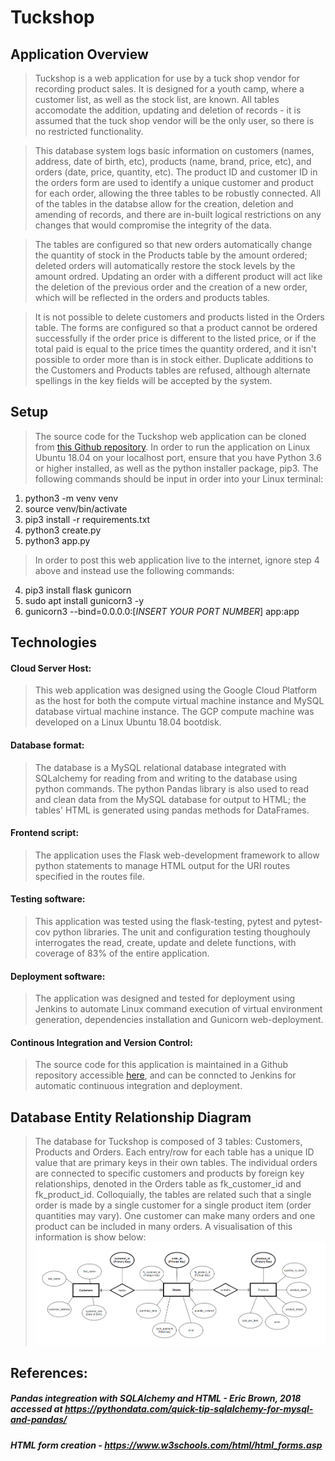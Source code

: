 # Tuckshop 
## Application Overview
> Tuckshop is a web application for use by a tuck shop vendor for recording product sales. It is designed for a youth camp, where a customer list, as well as the stock list, are known. All tables accomodate the addition, updating and deletion of records - it is assumed that the tuck shop vendor will be the only user, so there is no restricted functionality.

> This database system logs basic information on customers (names, address, date of birth, etc), products (name, brand, price, etc), and orders (date, price, quantity, etc). The product ID and customer ID in the orders form are used to identify a unique customer and product for each order, allowing the three tables to be robustly connected. All of the tables in the databse allow for the creation, deletion and amending of records, and there are in-built logical restrictions on any changes that would compromise the integrity of the data.

> The tables are configured so that new orders automatically change the quantity of stock in the Products table by the amount ordered; deleted orders will automatically restore the stock levels by the amount ordred. Updating an order with a different product will act like the deletion of the previous order and the creation of a new order, which will be reflected in the orders and products tables. 

> It is not possible to delete customers and products listed in the Orders table. The forms are configured so that a product cannot be ordered successfully if the order price is different to the listed price, or if the total paid is equal to the price times the quantity ordered, and it isn't possible to order more than is in stock either. Duplicate additions to the Customers and Products tables are refused, although alternate spellings in the key fields will be accepted by the system.

## Setup
> The source code for the Tuckshop web application can be cloned from [this Github repository](https://github.com/RobLewisQA/TuckShop_Project). In order to run the application on Linux Ubuntu 18.04 on your localhost port, ensure that you have Python 3.6 or higher installed, as well as the python installer package, pip3. The following commands should be input in order into your Linux terminal:
1. python3 -m venv venv
2. source venv/bin/activate
3. pip3 install -r requirements.txt
4. python3 create.py
5. python3 app.py

>In order to post this web application live to the internet, ignore step 4 above and instead use the following commands:
4. pip3 install flask gunicorn
5. sudo apt install gunicorn3 -y
6. gunicorn3 --bind=0.0.0.0:[*INSERT YOUR PORT NUMBER*] app:app
## Technologies
#### Cloud Server Host:
> This web application was designed using the Google Cloud Platform as the host for both the compute virtual machine instance and MySQL database virtual machine instance. The GCP compute machine was developed on a Linux Ubuntu 18.04 bootdisk.
#### Database format:
> The database is a MySQL relational database integrated with SQLalchemy for reading from and writing to the database using python commands. The python Pandas library is also used to read and clean data from the MySQL database for output to HTML; the tables' HTML is generated using pandas methods for DataFrames.
#### Frontend script:
> The application uses the Flask web-development framework to allow python statements to manage HTML output for the URI routes specified in the routes file. 
#### Testing software:
> This application was tested using the flask-testing, pytest and pytest-cov python libraries. The unit and configuration testing thoughouly interrogates the read, create, update and delete functions, with coverage of 83% of the entire application.
#### Deployment software:
> The application was designed and tested for deployment using Jenkins to automate Linux command execution of virtual environment generation, dependencies installation and Gunicorn web-deployment. 
#### Continous Integration and Version Control:
> The source code for this application is maintained in a Github repository accessible [here](https://github.com/RobLewisQA/TuckShop_Project), and can be conncted to Jenkins for automatic continuous integration and deployment.

## Database Entity Relationship Diagram
> The database for Tuckshop is composed of 3 tables: Customers, Products and Orders. Each entry/row for each table has a unique ID value that are primary keys in their own tables. The individual orders are connected to specific customers and products by foreign key relationships, denoted in the Orders table as fk_customer_id and fk_product_id. Colloquially, the tables are related such that a single order is made by a single customer for a single product item (order quantities may vary). One customer can make many orders and one product can be included in many orders. A visualisation of this information is show below:
![chart](Tuckshop_ERD.PNG)

## References:
##### Pandas integreation with SQLAlchemy and HTML - Eric Brown, 2018 accessed at https://pythondata.com/quick-tip-sqlalchemy-for-mysql-and-pandas/
##### HTML form creation - https://www.w3schools.com/html/html_forms.asp